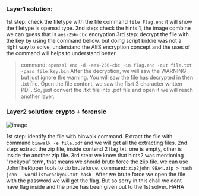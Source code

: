 ### Layer1 solution:
1st step: check the filetype with the file command `file Flag.enc`
          it will show the filetype is openssl type.
2nd step: check the hints 1, the image combine we can guess that is `aes-256-cbc` encryption
3rd step: decrypt the file with the key by using the command bellow. but doing script kiddie was not a right way to solve, understand the AES encryption concept and the uses of the command will helps to understand better.
> command: `openssl enc -d -aes-256-cbc -in flag.enc -out file.txt -pass file:key.bin`
After the decryption, we will saw the WARNING, but just ignore the warning.
You will saw the file has decrypted in then .txt file.
Open the file content, we saw the fisrt 3 character written PDF.
So, just convert the .txt file into .pdf file and open it we will reach another layer.

### Layer2 solution: crypto + forensic

![image](https://user-images.githubusercontent.com/59368650/137344784-19ed7620-1016-49db-b57b-9e02b887e45c.png)

1st step: identify the file with binwalk command. Extract the file with command `binwalk -e file.pdf` and we will get all the extracting files.
2nd step: extract the zip file, inside contend 2 flag.txt, one is empty, other is inside the another zip file.
3rd step: we know that hints2 was mentioning "rockyou" term, that means we should brute force the ziip file.
          we can use JohnTheRipper tools to do bruteforce. 
          command:
          ```zip2john 9BA4.zip > hash
          john --wordlist=rockyou.txt hash
          ```
          After we brute force we open the file with the password we will get the flag. But so sorry in this chall we dont have flag inside and the prize has been given out to the 1st solver. HAHA
          
